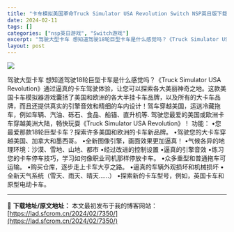 ```yaml
---
title: "卡车模拟美国革命Truck Simulator USA Revolution Switch NSP英日版下载"
date: 2024-02-11
tags: []
categories: ["nsp英日游戏", "Switch游戏"]
excerpt: "驾驶大型卡车 想知道驾驶18轮巨型卡车是什么感觉吗？《Truck Simulator USA Revolution》通过逼真的卡车驾驶体验，让您可以探索各大美丽神奇之地。这款美国卡车模拟器游戏囊括了美国和欧洲的各大半挂卡车品牌，以及所有的大卡车品牌，而且还提供真实的引擎音效和精细的车内设计！驾车穿越&hellip;"
layout: post
---
```


<img class="aligncenter" src="https://img-eshop.cdn.nintendo.net/i/88a4765410f1c8cebb43d355d7f365c2fe26527b3bc9d9706f3bf7b949a1799c.jpg?w=1000" />

驾驶大型卡车
想知道驾驶18轮巨型卡车是什么感觉吗？《Truck Simulator USA Revolution》通过逼真的卡车驾驶体验，让您可以探索各大美丽神奇之地。这款美国卡车模拟器游戏囊括了美国和欧洲的各大半挂卡车品牌，以及所有的大卡车品牌，而且还提供真实的引擎音效和精细的车内设计！驾车穿越美国，运送冷藏拖车，例如车辆、汽油、砾石、食品、船锚、直升机等.
驾驶您最爱的美国或欧洲卡车穿越美洲大陆，畅快玩耍《Truck Simulator USA Revolution》！
功能：
•您最爱那款18轮巨型卡车？探索许多美国和欧洲的卡车新品牌。
•驾驶您的大卡车穿越美国、加拿大和墨西哥。
•全新图像引擎，画面效果更加逼真！
•气候各异的地理环境：沙漠、雪地、山地、都市
•经过改进的控制设置
•逼真的引擎音效
•练习您的卡车停车技巧，学习如何像职业司机那样停放卡车。
•众多重型和普通拖车可运输。
•购买仓库，逐步走上卡车大亨之路。
•逼真的车辆外观损坏和机械损坏
•全新天气系统（雪天、雨天、晴天……）
•探索新的卡车型号，例如，英国卡车和原型电动卡车。

---
📖 **下载地址/原文地址：** 本文最初发布于我的博客网站：[https://lad.sfcrom.cn/2024/02/7350/](https://lad.sfcrom.cn/2024/02/7350/)

